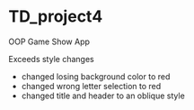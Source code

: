 # TD_project4
 OOP Game Show App

 Exceeds style changes

 - changed losing background color to red
 - changed wrong letter selection to red
 - changed title and header to an oblique style
